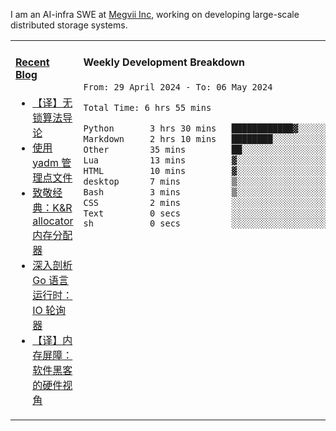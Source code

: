 I am an AI-infra SWE at [Megvii Inc](https://en.megvii.com/), working on developing large-scale distributed storage systems.

<table width="960px">
<tr>
<td valign="top" width="50%">

#### <a href="https://www.kongjun18.me" target="_blank">Recent Blog</a>

<!-- BLOG-POST-LIST:START -->
- [【译】无锁算法导论](https://kongjun18.github.io/posts/2023/07/14/)
- [使用 yadm 管理点文件](https://kongjun18.github.io/posts/2023/04/07/)
- [致敬经典：K&amp;R allocator 内存分配器](https://kongjun18.github.io/posts/2022/12/12/)
- [深入剖析 Go 语言运行时：IO 轮询器](https://kongjun18.github.io/posts/2022/11/21/)
- [【译】内存屏障：软件黑客的硬件视角](https://kongjun18.github.io/posts/2022/11/03/)
<!-- BLOG-POST-LIST:END -->

</td>
<td valign="top" width="50%">

#### Weekly Development Breakdown

<!--START_SECTION:waka-->

```txt
From: 29 April 2024 - To: 06 May 2024

Total Time: 6 hrs 55 mins

Python       3 hrs 30 mins   ████████████▓░░░░░░░░░░░░   50.63 %
Markdown     2 hrs 10 mins   ████████░░░░░░░░░░░░░░░░░   31.48 %
Other        35 mins         ██░░░░░░░░░░░░░░░░░░░░░░░   08.51 %
Lua          13 mins         ▓░░░░░░░░░░░░░░░░░░░░░░░░   03.24 %
HTML         10 mins         ▓░░░░░░░░░░░░░░░░░░░░░░░░   02.41 %
desktop      7 mins          ▒░░░░░░░░░░░░░░░░░░░░░░░░   01.90 %
Bash         3 mins          ▒░░░░░░░░░░░░░░░░░░░░░░░░   00.87 %
CSS          2 mins          ░░░░░░░░░░░░░░░░░░░░░░░░░   00.60 %
Text         0 secs          ░░░░░░░░░░░░░░░░░░░░░░░░░   00.24 %
sh           0 secs          ░░░░░░░░░░░░░░░░░░░░░░░░░   00.10 %
```

<!--END_SECTION:waka-->
</td>
</tr>

</table>
